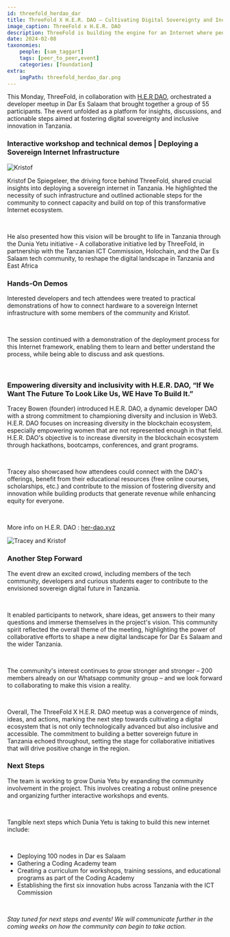 ```yaml
---
id: threefold_herdao_dar
title: ThreeFold X H.E.R. DAO – Cultivating Digital Sovereignty and Inclusive Innovation in Dar Es Salaam
image_caption: ThreeFold x H.E.R. DAO
description: ThreeFold is building the engine for an Internet where people can finally be data sovereign.
date: 2024-02-08
taxonomies:
    people: [sam_taggart]
    tags: [peer_to_peer,event]
    categories: [foundation]
extra:
    imgPath: threefold_herdao_dar.png
---
```


This Monday, ThreeFold, in collaboration with [H.E.R DAO](https://www.her-dao.xyz/), orchestrated a developer meetup in Dar Es Salaam that brought together a group of 55 participants. The event unfolded as a platform for insights, discussions, and actionable steps aimed at fostering digital sovereignty and inclusive innovation in Tanzania.

### **Interactive workshop and technical demos | Deploying a Sovereign Internet Infrastructure**

![Kristof](./kristof_dar.png)

Kristof De Spiegeleer, the driving force behind ThreeFold, shared crucial insights into deploying a sovereign internet in Tanzania. He highlighted the necessity of such infrastructure and outlined actionable steps for the community to connect capacity and build on top of this transformative Internet ecosystem.

<br>

He also presented how this vision will be brought to life in Tanzania through the Dunia Yetu initiative - A collaborative initiative led by ThreeFold, in partnership with the Tanzanian ICT Commission, Holochain, and the Dar Es Salaam tech community, to reshape the digital landscape in Tanzania and East Africa

### **Hands-On Demos**

Interested developers and tech attendees were treated to practical demonstrations of how to connect hardware to a sovereign Internet infrastructure with some members of the community and  Kristof.

<br>

The session continued with a demonstration of the deployment process for this Internet framework, enabling them to learn and better understand the process, while being able to discuss and ask questions.

<br>

### **Empowering diversity and inclusivity with H.E.R. DAO, “If We Want The Future To Look Like Us, WE Have To Build It.”**

Tracey Bowen (founder) introduced H.E.R. DAO, a dynamic developer DAO with a strong commitment to championing diversity and inclusion in Web3. H.E.R. DAO focuses on increasing diversity in the blockchain ecosystem, especially empowering women that are not represented enough in that field. H.E.R. DAO's objective is to increase diversity in the blockchain ecosystem through hackathons, bootcamps, conferences, and grant programs.

<br>

Tracey also showcased how attendees could connect with the DAO's offerings, benefit from their educational resources (free online courses, scholarships, etc.) and contribute to the mission of fostering diversity and innovation while building products that generate revenue while enhancing equity for everyone.

<br>

More info on H.E.R. DAO : [her-dao.xyz](https://www.her-dao.xyz)

![Tracey and Kristof](./tracey_kristof_dar.png)

### **Another Step Forward**

The event drew an excited crowd, including members of the tech community, developers and curious students eager to contribute to the envisioned sovereign digital future in Tanzania.

<br>

It enabled participants to network, share ideas, get answers to their many questions and immerse themselves in the project's vision. This community spirit reflected the overall theme of the meeting, highlighting the power of collaborative efforts to shape a new digital landscape for Dar Es Salaam and the wider Tanzania.

<br>

The community's interest continues to grow stronger and stronger – 200 members already on our Whatsapp community group – and we look forward to collaborating to make this vision a reality.

<br>

Overall, The ThreeFold X H.E.R. DAO meetup was a convergence of minds, ideas, and actions, marking the next step towards cultivating a digital ecosystem that is not only technologically advanced but also inclusive and accessible. The commitment to building a better sovereign future in Tanzania echoed throughout, setting the stage for collaborative initiatives that will drive positive change in the region.

### Next Steps

The team is working to grow Dunia Yetu by expanding the community involvement in the project. This involves creating a robust online presence and organizing further interactive workshops and events.

<br>

Tangible next steps which Dunia Yetu is taking to build this new internet include:

<br>

- Deploying 100 nodes in Dar es Salaam
- Gathering a Coding Academy team 
- Creating a curriculum for workshops, training sessions, and educational programs as part of the Coding Academy
- Establishing the first six innovation hubs across Tanzania with the ICT Commission

<br>

*Stay tuned for next steps and events! We will communicate further in the coming weeks on how the community can begin to take action.*